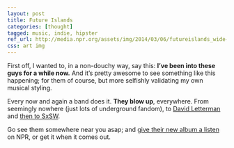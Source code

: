 ```yaml
---
layout: post
title: Future Islands
categories: [thought]
tagged: music, indie, hipster
ref_url: http://media.npr.org/assets/img/2014/03/06/futureislands_wide-6d479aa56c23294fe0073a9da754f95c88b1f637-s40-c85.jpg
css: art img
---
```


First off, I wanted to, in a non-douchy way, say this: **I&rsquo;ve been into these guys for a while now.** And it&rsquo;s pretty awesome to see something like this happening; for them of course, but more selfishly validating my own musical styling.

Every now and again a band does it. **They blow up**, everywhere. From seemingly nowhere (just lots of underground fandom), to [David Letterman](https://www.youtube.com/watch?v=1Ee4bfu_t3c) and [then to SxSW](http://www.rollingstone.com/music/news/damon-albarn-future-islands-win-sxsws-2014-grulke-prize-20140319).

Go see them somewhere near you asap; and [give their new album a listen](http://www.npr.org/2014/03/16/286898446/first-listen-future-islands-singles) on NPR, or get it when it comes out.